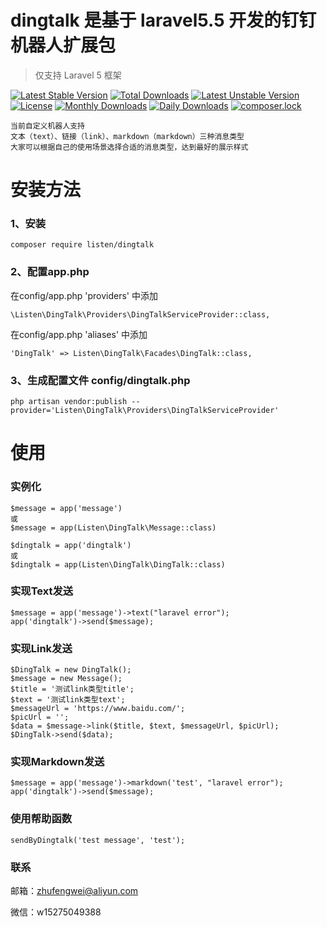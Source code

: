 # dingtalk 是基于 laravel5.5 开发的钉钉机器人扩展包

> 仅支持 Laravel 5 框架

[![Latest Stable Version](https://poser.pugx.org/listen/dingtalk/v/stable)](https://packagist.org/packages/listen/dingtalk)
[![Total Downloads](https://poser.pugx.org/listen/dingtalk/downloads)](https://packagist.org/packages/listen/dingtalk)
[![Latest Unstable Version](https://poser.pugx.org/listen/dingtalk/v/unstable)](https://packagist.org/packages/listen/dingtalk)
[![License](https://poser.pugx.org/listen/dingtalk/license)](https://packagist.org/packages/listen/dingtalk)
[![Monthly Downloads](https://poser.pugx.org/listen/dingtalk/d/monthly)](https://packagist.org/packages/listen/dingtalk)
[![Daily Downloads](https://poser.pugx.org/listen/dingtalk/d/daily)](https://packagist.org/packages/listen/dingtalk)
[![composer.lock](https://poser.pugx.org/listen/dingtalk/composerlock)](https://packagist.org/packages/listen/dingtalk)

```
当前自定义机器人支持
文本（text）、链接（link）、markdown（markdown）三种消息类型
大家可以根据自己的使用场景选择合适的消息类型，达到最好的展示样式
```

# 安装方法

### 1、安装

```
composer require listen/dingtalk
```
 
###  2、配置app.php

在config/app.php 'providers' 中添加 
```
\Listen\DingTalk\Providers\DingTalkServiceProvider::class,
```

在config/app.php 'aliases' 中添加
```
'DingTalk' => Listen\DingTalk\Facades\DingTalk::class,
```

###  3、生成配置文件 config/dingtalk.php

```
php artisan vendor:publish --provider='Listen\DingTalk\Providers\DingTalkServiceProvider'
```

# 使用

### 实例化
```
$message = app('message')
或
$message = app(Listen\DingTalk\Message::class)

$dingtalk = app('dingtalk')
或
$dingtalk = app(Listen\DingTalk\DingTalk::class)
```

### 实现Text发送

```
$message = app('message')->text("laravel error");
app('dingtalk')->send($message);
```

### 实现Link发送
```
$DingTalk = new DingTalk();
$message = new Message();
$title = '测试link类型title';
$text = '测试link类型text';
$messageUrl = 'https://www.baidu.com/';
$picUrl = '';
$data = $message->link($title, $text, $messageUrl, $picUrl);
$DingTalk->send($data);
```

### 实现Markdown发送
```
$message = app('message')->markdown('test', "laravel error");
app('dingtalk')->send($message);
```

### 使用帮助函数
```
sendByDingtalk('test message', 'test');
```

### 联系

邮箱：zhufengwei@aliyun.com

微信：w15275049388
